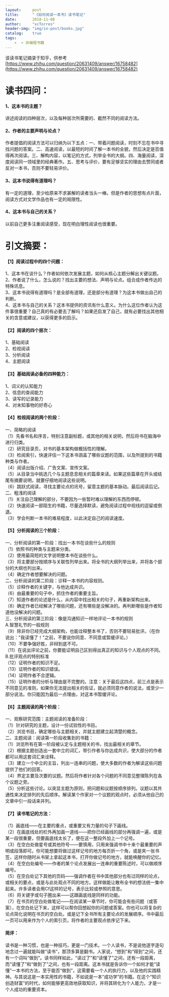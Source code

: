 ```yaml
---
layout:     post
title:      "《如何阅读一本书》读书笔记"
date:       2018-11-08
author:     "xcTorres"
header-img: "img/in-post/books.jpg"
catalog:    true
tags:
    -  - 非编程书籍
---
```


该读书笔记摘录于知乎，供参考  
[https://www.zhihu.com/question/20631409/answer/16758482](https://www.zhihu.com/question/20631409/answer/16758482)

# 读书四问：  
#### 1、这本书的主题？  
讲述阅读的四种层次，以及每种层次所需要的、截然不同的阅读方法。  
#### 2、作者的主要声明与论点？  
作者提倡的阅读方法可以归纳为以下五点：一、带着问题阅读，时刻不忘在书中寻找问题的答案。二、高速阅读，以最短的时间了解一本书的全貌，然后决定是否值得再次阅读。三、解构内容，以笔记的方式，列举全书的大纲。四、海量阅读，深度阅读同一领域里的经典著作。五、思考与评价，要有足够坚实的理由去赞同或者反对一本书，否则不要轻易评价。  
#### 3、这本书说得有道理吗？  
有一定的道理，至少给原来不求甚解的读者当头一棒。但是作者的思想有点片面，阅读方式对文学作品也有一定的局限性。  
#### 4、这本书与自己的关系？  
以前自己更多注重阅读感受，现在明白理性阅读也很重要。  

# 引文摘要：
#### 【1】阅读过程中的四个问题：
1、这本书在谈什么？作者如何依次发展主题，如何从核心主题分解出关键议题。  
2、作者说了什么，怎么说的？找出主要的想法、声明与论点。组合成作者传达的特殊讯息。  
3、这本书说得有道理吗？是全部有道理，还是部分有道理？为这本书做出自己的判断。  
4、这本书与自己的关系？这本书提供的资讯有什么意义。为什么这位作者认为这件事很重要？自己真的有必要去了解吗？如果还启发了自己，就有必要找出其他相关的含意或建议，以获得更多的启示。
#### 【2】阅读的四个层次：
1、基础阅读  
2、检视阅读  
3、分析阅读  
4、主题阅读  
#### 【3】基础阅读必备的四种能力：  
1、词义的认知能力  
2、信息的查阅能力  
3、读写的记录能力  
4、对未知事物的好奇心  
#### 【4】检视阅读的两个阶段：
一、简略的阅读    
（1）先看书名和序言，特别注意副标题，或其他的相关说明，然后将书在脑海中进行归类。  
（2）研究目录页，对书的基本架构做概括性的理解。  
（3）检阅索引，快速评估一下这本书涵盖了哪些议题的范围，以及所提到的书籍种类与作者。  
（4）阅读出版介绍、广告文案、宣传文案。  
（5）从目录当中挑选几个与主题息息相关的篇章来读。如果这些篇章在开头或结尾有摘要说明，就要仔细地阅读这些说明。  
（6）跳跃式阅读，寻找主要论点的讯号，留意主题的基本脉动。最后阅读后记。  
二、粗浅的阅读  
（1）关注自己理解的部分，不要因为一些暂时难以理解的东西而停顿。  
（2）快速阅读一部陌生的书籍，尽量选择默读，避免阅读过程中视线的逗留或倒退。  
（3）学会判断一本书的难易程度，以此决定自己的阅读速度。  
#### 【5】分析阅读的三个阶段：  
一、分析阅读的第一阶段：找出一本书在谈些什么的规则  
（1）依照书的种类与主题来分类。  
（2）使用最简短的文字说明整本书在谈些什么。  
（3）将主要部分按顺序与关联性列举出来。将全书的大纲列举出来，并将各个部分的大纲也列出来。  
（4）确定作者想要解决的问题。  
二、分析阅读的第二阶段：诊释一本书的内容规则。  
（5）诊释作者的关键字，与他达成共识。  
（6）由最重要的句子中，抓住作者的重要主旨。  
（7）知道作者的论述是什么，从内容中找出相关的句子，再重新架构出来。  
（8）确定作者已经解决了哪些问题，还有哪些是没解决的。再判断哪些是作者知道他没解决的问题。  
三、分析阅读的第三阶段：像是沟通知识一样地评论一本书的规则  
A.智慧礼节的一般规则  
（9）除非你已经完成大纲架构，也能诠释整本书了，否则不要轻易批评。（在你说出："我读懂了！"之前，不要说你同意、不同意或暂缓评论。）  
（10）不要争强好胜，非辩到底不可。  
（11）在说出评论之前，你要能证明自己区别得出真正的知识与个人观点的不同。   
B.批评观点的特别标准  
（12）证明作者的知识不足。  
（13）证明作者的知识错误。  
（14）证明作者不合逻辑。  
（15）证明作者的分析与理由是不完整的。注意：关于最后这四点，前三点是表示不同意见的准则，如果你无法提出相关的佐证，就必须同意作者的说法，或至少一部分说法。你只能因为最后一点理由，对这本书暂缓评论。  
#### 【6】主题阅读的两个阶段：  
一、观察研究范围：主题阅读的准备阶段：  
（1）针对研究的主题，设计一份试验性的书目。  
（2）浏览书目，确定哪些与主题相关，并就主题建立起清楚的概念。  
二、主题阅读：阅读第一阶段收集到的书籍：  
（1）浏览所有在第一阶段被认定与主题相关的书，找出最相关的章节。  
（2）根据主题创造出一套中立的词汇，带引作者与你达成共识，使大部分的作者都可以用这套词汇来诠释。  
（3）建立一个中立的主旨，列出一连串的问题，使大多数的作者为解读这些问题提供了他们的回答。  
（4）界定主要及次要的议题。然后将作者针对各个问题的不同意见整理陈列在各个议题之旁。  
（5）分析这些讨论。以突显主题为原则，把问题和议题按顺序排列。议题以其共通性来决定排列的先后顺序。解读某个作家对一个议题的观点时，必须从他自己的文章中引一段话来并列。  
#### 【7】读书笔记的方法：  
（1）画底线——在主要的重点，或重要又有力量的句子下画线。  
（2）在画底线处的栏外再加画一道线——把你已经画线的部分再强调一遍，或是某一段很重要，但要画底线太长了，便在这一整段外加上一个记号。  
（3）在空白处做星号或其他符号——要慎用，只用来强调书中十来个最重要的声明或段落即可。你可能想要将做过这样记号的地方每页折一个角，或是夹一张书签，这样你随时从书架上拿起这本书，打开你做记号的地方，就能唤醒你的记忆。  
（4）在空白处编号——作者的某个论点发展出一连串的重要陈述时，可以做顺序编号。  
（5）在空白处记下其他的页码——强调作者在书中其他部分也有过同样的论点，或相关的要点，或是与此处观点不同的地方。这样做能让散布全书的想法统一集中起来。许多读者会用Cf这样的记号，表示比较或参照的意思。  
（6）将关键字或句子圈出来——这跟画底线是同样的功能。  
（7）在书页的空白处做笔记——在阅读某一章节时，你可能会有些问题（或答案），在空白处记下来，这样可以帮你回想起你的问题或答案。你也可以将复杂的论点简化说明在书页的空白处。或是记下全书所有主要论点的发展顺序。书中最后一页可以用来作为个人的索引页，将作者的主要观点依序记下来。
#### 简评：  
读书是一种习惯，也是一种技巧，更是一门技术。一个人读书，不是说他逐字逐句地念过一遍就能叫做“读书”，那顶多算是翻书。人家说，“想到”和“得到”之间，还有一个词叫“做到”。读书同样如此，“读过了”和“读懂了”之间，还有一段距离，而“读懂了”和“做到了”之间，也有一段距离。这本书就是告诉你一个如何才能“读懂”一本书的方法，至于能否“做到”，这需要看一个人的执行力，以及他的实践精神。与其说这是一本实用性的书籍，不如说是一本“成功学”的书籍。在这个“知识创造财富”的时代，如何能够更高效地获取知识，并将其转化为个人能力，才是一个人成功的重要资本。